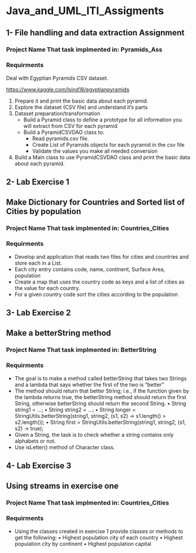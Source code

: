 # Java_and_UML_ITI_Assigments

## 1- File handling and data extraction Assignment
### Project Name That task implmented in: Pyramids_Ass

### Requirments
Deal with Egyptian Pyramids CSV dataset.

https://www.kaggle.com/lsind18/egyptianpyramids

1.  Prepare it and print the basic data about each pyramid.
2.  Explore the dataset (CSV file) and understand it’s parts
3.  Dataset preparation/transformation
     * Build a Pyramid class to define a prototype for all information you will extract from CSV for each pyramid
     * Build a PyramidCSVDAO class to:
        * Read pyramids.csv file.
        * Create List of Pyramids objects for each pyramid in the csv file
        * Validate the values you make all needed conversion
4.  Build a Main class to use PyramidCSVDAO class and print the basic data about each pyramid.


## 2- Lab Exercise 1

## Make Dictionary for Countries and Sorted list of Cities by population
### Project Name That task implmented in: Countries_Cities

### Requirments

* Develop and application that reads two files for cities and countries
and store each in a List.
* Each city entry contains code, name, continent, Surface Area,
population
* Create a map that uses the country code as keys and a list of cities as
the value for each country.
* For a given country code sort the cities according to the population

## 3- Lab Exercise 2

## Make a betterString method
### Project Name That task implmented in: BetterString

### Requirments

* The goal is to make a method called betterString that takes
two Strings and a lambda that says whether the first of the two
is “better”
* The method should return that better String; i.e., if the
function given by the lambda returns true, the betterString
method should return the first String, otherwise betterString
should return the second String.
• String string1 = ...;
• String string2 = ...;
• String longer = StringUtils.betterString(string1, string2, (s1, s2) -> s1.length() > s2.length());
• String first = StringUtils.betterString(string1, string2, (s1, s2) -> true);
* Given a String, the task is to check whether a string contains
only alphabets or not.
* Use isLetter() method of Character class.

## 4- Lab Exercise 3

## Using streams in exercise one
### Project Name That task implmented in: Countries_Cities

### Requirments

* Using the classes created in exercise 1 provide classes or methods
to get the following:
• Highest population city of each country
• Highest population city by continent
• Highest population capital

